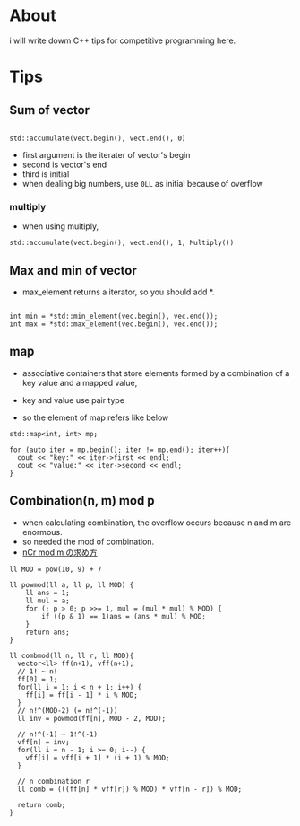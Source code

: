 # About

i will write dowm C++ tips for competitive programming here.

# Tips

## Sum of vector

```

std::accumulate(vect.begin(), vect.end(), 0)

```

- first argument is the iterater of vector's begin
- second is vector's end
- third is initial
- when dealing big numbers, use `0LL` as initial because of overflow

### multiply

- when using multiply,

```
std::accumulate(vect.begin(), vect.end(), 1, Multiply())

```

## Max and min of vector

- max_element returns a iterator, so you should add *.


```

int min = *std::min_element(vec.begin(), vec.end());
int max = *std::max_element(vec.begin(), vec.end());

```

## map

- associative containers that store elements formed by a combination of a key value and a mapped value,

- key and value use pair type
- so the element of map refers like below

```
std::map<int, int> mp;

for (auto iter = mp.begin(); iter != mp.end(); iter++){
  cout << "key:" << iter->first << endl;
  cout << "value:" << iter->second << endl;
}

```

## Combination(n, m) mod p

- when calculating combination, the overflow occurs because n and m are enormous.
- so needed the mod of combination.
- [nCr mod m の求め方](https://ikatakos.com/pot/programming_algorithm/number_theory/mod_combination)

```
ll MOD = pow(10, 9) + 7

ll powmod(ll a, ll p, ll MOD) {
	ll ans = 1;
	ll mul = a;
	for (; p > 0; p >>= 1, mul = (mul * mul) % MOD) {
		if ((p & 1) == 1)ans = (ans * mul) % MOD;
	}
	return ans;
}

ll combmod(ll n, ll r, ll MOD){
  vector<ll> ff(n+1), vff(n+1);
  // 1! ~ n!
  ff[0] = 1;
  for(ll i = 1; i < n + 1; i++) {
    ff[i] = ff[i - 1] * i % MOD;
  }
  // n!^(MOD-2) (= n!^(-1))
  ll inv = powmod(ff[n], MOD - 2, MOD);

  // n!^(-1) ~ 1!^(-1)
  vff[n] = inv;
  for(ll i = n - 1; i >= 0; i--) {
    vff[i] = vff[i + 1] * (i + 1) % MOD;
  }

  // n combination r
  ll comb = (((ff[n] * vff[r]) % MOD) * vff[n - r]) % MOD;

  return comb;
}
```
